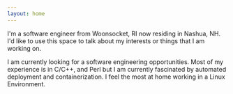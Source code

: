 ```yaml
---
layout: home
---
```

I'm a software engineer from Woonsocket, RI now residing in Nashua, NH. I'd like to use this space to talk about my interests or things that I am working on.

I am currently looking for a software engineering opportunities. Most of my experience is in C/C++, and Perl but I am currently fascinated by automated deployment and containerization. I feel the most at home working in a Linux Environment.